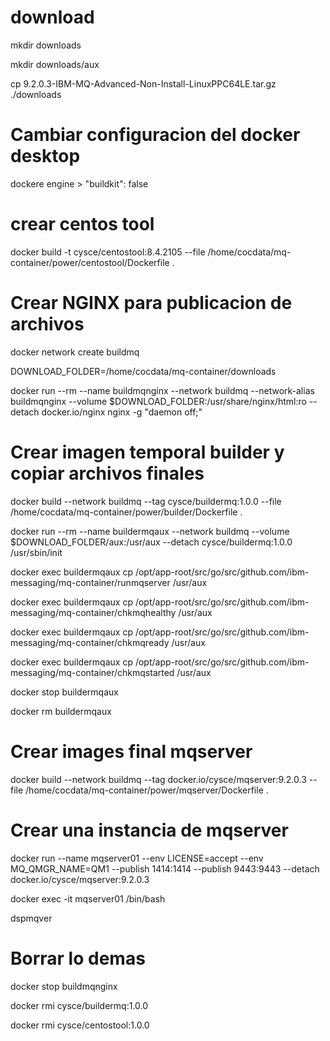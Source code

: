 # download
mkdir downloads

mkdir downloads/aux

cp 9.2.0.3-IBM-MQ-Advanced-Non-Install-LinuxPPC64LE.tar.gz ./downloads

# Cambiar configuracion del docker desktop
dockere engine > "buildkit": false

# crear centos tool
docker build -t cysce/centostool:8.4.2105 --file /home/cocdata/mq-container/power/centostool/Dockerfile .

# Crear NGINX para publicacion de archivos

docker network create buildmq

DOWNLOAD_FOLDER=/home/cocdata/mq-container/downloads

docker run --rm --name buildmqnginx --network buildmq --network-alias buildmqnginx --volume $DOWNLOAD_FOLDER:/usr/share/nginx/html:ro --detach docker.io/nginx nginx -g "daemon off;"

# Crear imagen temporal builder y copiar archivos finales
docker build --network buildmq --tag cysce/buildermq:1.0.0 --file /home/cocdata/mq-container/power/builder/Dockerfile .

docker run --rm --name buildermqaux --network buildmq --volume $DOWNLOAD_FOLDER/aux:/usr/aux --detach cysce/buildermq:1.0.0 /usr/sbin/init

docker exec buildermqaux cp /opt/app-root/src/go/src/github.com/ibm-messaging/mq-container/runmqserver /usr/aux

docker exec buildermqaux cp /opt/app-root/src/go/src/github.com/ibm-messaging/mq-container/chkmqhealthy /usr/aux

docker exec buildermqaux cp /opt/app-root/src/go/src/github.com/ibm-messaging/mq-container/chkmqready /usr/aux

docker exec buildermqaux cp /opt/app-root/src/go/src/github.com/ibm-messaging/mq-container/chkmqstarted /usr/aux

docker stop buildermqaux

docker rm buildermqaux

# Crear images final mqserver
docker build --network buildmq --tag docker.io/cysce/mqserver:9.2.0.3 --file /home/cocdata/mq-container/power/mqserver/Dockerfile .

# Crear una instancia de mqserver
docker run --name mqserver01 --env LICENSE=accept --env MQ_QMGR_NAME=QM1 --publish 1414:1414 --publish 9443:9443 --detach docker.io/cysce/mqserver:9.2.0.3

 docker exec -it mqserver01 /bin/bash

 dspmqver

# Borrar lo demas

docker stop buildmqnginx

docker rmi cysce/buildermq:1.0.0

docker rmi cysce/centostool:1.0.0